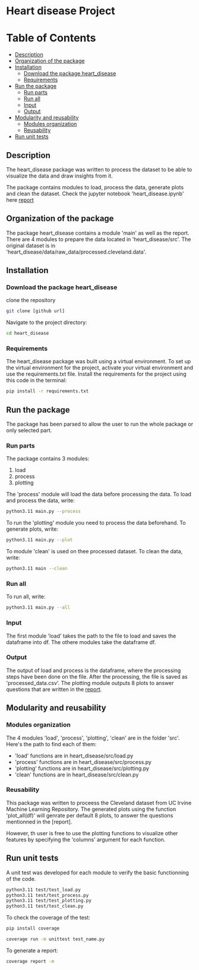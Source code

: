 # Heart disease Project

# Table of Contents
- [Description](#description)
- [Organization of the package](#organization-of-the-package)
- [Installation](#installation)
  - [Download the package heart_disease](#download-the-package-heart-disease)
  - [Requirements](#requirements)
- [Run the package](#run-the-package)
  - [Run parts](#run-parts)
  - [Run all](#run-all)
  - [Input](#input)
  - [Output](#output)
- [Modularity and reusability](#modularity-and-reusability)
  - [Modules organization](#modules-organization)
  - [Reusability](#reusability)
- [Run unit tests](#run-unit-tests)


## Description
The heart_disease package was written to process the dataset to be able to visualize the data and draw insights from it. 

The package contains modules to load, process the data, generate plots and clean the dataset. Check the jupyter notebook 'heart_disease.ipynb' here [report](heart_disease/heart_disease.ipynb)

## Organization of the package
The package heart_disease contains a module 'main' as well as the report. There are 4 modules to prepare the data located in 'heart_disease/src'. The original dataset is in 'heart_disease/data/raw_data/processed.cleveland.data'.

## Installation

### Download the package heart_disease

clone the repository
```bash
git clone [github url]
```

Navigate to the project directory:
```bash
cd heart_disease
```
### Requirements
The heart_disease package was built using a virtual environment. To set up the virtual environment for the project, activate your virtual environment and use the requirements.txt file.
Install the requirements for the project using this code in the terminal:

```bash
pip install -r requirements.txt
```

## Run the package
The package has been parsed to allow the user to run the whole package or only selected part.
### Run parts
The package contains 3 modules:
1. load
2. process
3. plotting

The 'process' module will load the data before processing the data. 
To load and process the data, write:
```bash
python3.11 main.py --process
```

To run the 'plotting' module you need to process the data beforehand. To generate plots, write:
```bash
python3.11 main.py --plot
```

To module 'clean' is used on thee processed dataset. To clean the data, write:
```bash
python3.11 main --clean
```

### Run all
To run all, write:
```bash
python3.11 main.py --all
```
### Input
The first module 'load' takes the path to the file to load and saves the dataframe into df. The othere modules take the dataframe df. 

### Output
The output of load and process is the dataframe, where the processing steps have been done on the file. After the processing, the file is saved as 'processed_data.csv'. The plotting module outputs 8 plots to answer questions that are written in the [report](heart_disease/heart_disease.ipynb).


## Modularity and reusability
### Modules organization
The 4 modules 'load', 'process', 'plotting', 'clean' are in the folder 'src'. Here's the path to find each of them:
- 'load' functions are in heart_disease/src/load.py
- 'process' functions are in heart_disease/src/process.py
- 'plotting' functions are in heart_disease/src/plotting.py
- 'clean' functions are in heart_disease/src/clean.py

### Reusability
This package was written to proceess the Cleveland dataset from UC Irvine Machine Learning Repository. The generated plots using the function 'plot_all(df)' will genrate per default 8 plots, to answer the questions mentionned in the [report]. 

However, th user is free to use the plotting functions to visualize other features by specifying the 'columns' argument for each function.

## Run unit tests
A unit test was developed for each module to verify the basic functionning of the code.

```bash
python3.11 test/test_load.py
python3.11 test/test_process.py
python3.11 test/test_plotting.py
python3.11 test/test_clean.py
```

To check the coverage of the test:
```bash
pip install coverage
```
```bash
coverage run -m unittest test_name.py
```
To generate a report:
```bash
coverage report -m
```